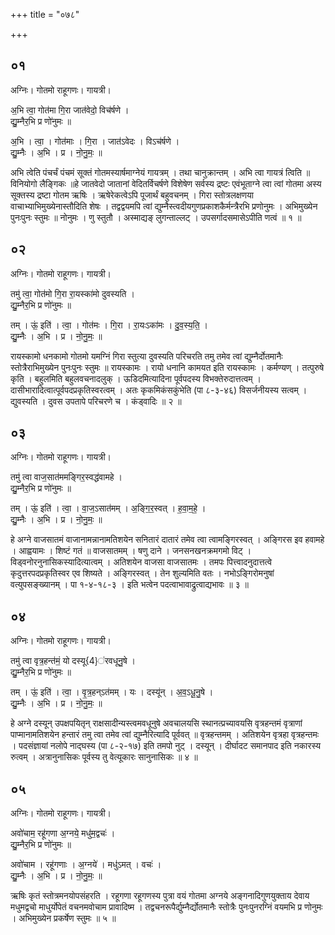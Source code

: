 +++
title = "०७८"

+++


## ०१
अग्निः। गोतमो राहूगणः। गायत्री।

अ॒भि त्वा॒ गोत॑मा गि॒रा जात॑वेदो॒ विच॑र्षणे ।  
द्यु॒म्नैर॒भि प्र णो॑नुमः ॥

अ॒भि । त्वा॒ । गोत॑माः । गि॒रा । जात॑ऽवेदः । विऽच॑र्षणे ।  
द्यु॒म्नैः । अ॒भि । प्र । नो॒नु॒मः॒ ॥

अभि त्वेति पंचर्चं पंचमं सूक्तं गोतमस्यार्षमाग्नेयं गायत्रम् । तथा चानुक्रान्तम् । अभि त्वा गायत्रं त्विति ॥ विनियोगो लैङ्गिकः ॥हे जातवेदो जातानां वेदितर्विचर्षणे विशेषेण सर्वस्य द्रष्टः एवंभूताग्ने त्वा त्वां गोतमा अस्य सूक्तस्य द्रष्टा गोतम ऋषिः । ऋषेरेकत्वेऽपि पूजार्थं बहुवचनम् । गिरा स्तोत्रलक्षणया वाचाभ्याभिमुख्येनास्तौदिति शेषः । तद्वद्वयमपि त्वां द्युम्नैस्त्वदीयगुणप्रकाशकैर्मन्त्रैरभि प्रणोनुमः । अभिमुख्येन पुनःपुनः स्तुमः ॥ नोनुमः । णु स्तुतौ । अस्माद्यङ् लुगन्ताल्लट् । उपसर्गादसमासेऽपीति णत्वं ॥ १ ॥

## ०२
अग्निः। गोतमो राहूगणः। गायत्री।

तमु॑ त्वा॒ गोत॑मो गि॒रा रा॒यस्का॑मो दुवस्यति ।  
द्यु॒म्नैर॒भि प्र णो॑नुमः ॥

तम् । ऊं॒ इति॑ । त्वा॒ । गोत॑मः । गि॒रा । रा॒यःऽका॑मः । दु॒व॒स्य॒ति॒ ।  
द्यु॒म्नैः । अ॒भि । प्र । नो॒नु॒मः॒ ॥

रायस्कामो धनकामो गोतमो यमग्निं गिरा स्तुत्या दुवस्यति परिचरति तमु तमेव त्वां द्युम्नैर्दोतमानैः स्तोत्रैराभिमुख्येन पुनःपुनः स्तुमः ॥ रायस्कामः । रायो धनानि कामयत इति रायस्कामः । कर्मण्यण् । तत्पुरुषे कृति । बहुलमिति बहुलवचनादलुक् । ऊडिदमित्यादिना पूर्वपदस्य विभक्तेरुदात्तत्वम् । दासीभारादित्वात्पूर्वपदप्रकृतिस्वरत्वम् । अतः कृकमिकंसकुंभेति (पा ८-३-४६) विसर्जनीयस्य सत्वम् । द्युवस्यति । दुवस उपतापे परिचरणे च । कंड्वादिः ॥ २ ॥

## ०३
अग्निः। गोतमो राहूगणः। गायत्री।

तमु॑ त्वा वाज॒सात॑ममङ्गिर॒स्वद्ध॑वामहे ।  
द्यु॒म्नैर॒भि प्र णो॑नुमः ॥

तम् । ऊं॒ इति॑ । त्वा॒ । वा॒ज॒ऽसात॑मम् । अ॒ङ्गि॒र॒स्वत् । ह॒वा॒म॒हे॒ ।  
द्यु॒म्नैः । अ॒भि । प्र । नो॒नु॒मः॒ ॥

हे अग्ने वाजसातमं वाजानामन्नानामतिशयेन सनितारं दातारं तमेव त्वा त्वामङ्गिरस्वत् । अङ्गिरस इव हवामहे । आह्वयामः । शिष्टं गतं ॥ वाजसातमम् । षणु दाने । जनसनखनक्रमगमो विट् । विड्वनोरनुनासिकस्यादित्यात्वम् । अतिशयेन वाजसा वाजसातमः । तमपः पित्त्वादनुदात्तत्वे कृदुत्तरपदप्रकृतिस्वर एव शिष्यते । अङ्गिरस्वत् । तेन शुल्यमिति वतः । नभोऽङ्गिरोमनुषां वत्युपसङ्ख्यानम् । पा १-४-१८-३ । इति भत्वेन पदत्वाभावाद्रुत्वाद्यभावः ॥ ३ ॥

## ०४
अग्निः। गोतमो राहूगणः। गायत्री।

तमु॑ त्वा वृत्र॒हन्त॑मं॒ यो दस्यू{4}॑रवधूनु॒षे ।  
द्यु॒म्नैर॒भि प्र णो॑नुमः ॥

तम् । ऊं॒ इति॑ । त्वा॒ । वृ॒त्र॒हन्ऽत॑मम् । यः । दस्यू॑न् । अ॒व॒ऽधू॒नु॒षे ।  
द्यु॒म्नैः । अ॒भि । प्र । नो॒नु॒मः॒ ॥

हे अग्ने दस्यून् उपक्षपयितृन् राक्षसादीन्यस्त्वमवधूनुषे अवचालयसि स्थानत्प्रच्यावयसि वृत्रहन्तमं वृत्राणां पाप्मानामतिशयेन हन्तारं तमु त्वा तमेव त्वां द्युम्नैरित्यादि पूर्ववत् ॥ वृत्रहन्तमम् । अतिशयेन वृत्रहा वृत्रहन्तमः । पदसंज्ञायां नलोपे नाद्घस्य (पा ८-२-१७) इति तमपो नुट् । दस्यून् । दीर्घादट समानपाद इति नकारस्य रुत्वम् । अत्रानुनासिकः पूर्वस्य तु वेत्यूकारः सानुनासिकः ॥ ४ ॥

## ०५
अग्निः। गोतमो राहूगणः। गायत्री।

अवो॑चाम॒ रहू॑गणा अ॒ग्नये॒ मधु॑म॒द्वचः॑ ।  
द्यु॒म्नैर॒भि प्र णो॑नुमः ॥

अवो॑चाम । रहू॑गणाः । अ॒ग्नये॑ । मधु॑ऽमत् । वचः॑ ।  
द्यु॒म्नैः । अ॒भि । प्र । नो॒नु॒मः॒ ॥

ऋषिः कृतं स्तोत्रमनयोपसंहरति । रहूगणा रहूगणस्य पुत्रा वयं गोतमा अग्नये अङ्गनादिगुणयुक्ताय देवाय मधुमद्वचो माधुर्योपेतं वचनमवोचाम प्रावादिष्म । तद्वचनरूपैर्द्युम्नैर्द्योतमानैः स्तोत्रैः पुनःपुनरग्निं वयमभि प्र णोनुमः । अभिमुख्येन प्रकर्षेण स्तुमः ॥ ५ ॥
